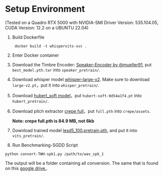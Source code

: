 # Setup Environment
(Tested on a Quadro RTX 5000 with NVIDIA-SMI Driver Version: 535.104.05, CUDA Version: 12.2 on a UBUNTU 22.04)
1. Build Dockerfile
   ```shell
    docker build -t whispervits-svc .
    ```
2. Enter Docker container

3. Download the Timbre Encoder: [Speaker-Encoder by @mueller91](https://drive.google.com/drive/folders/15oeBYf6Qn1edONkVLXe82MzdIi3O_9m3), put `best_model.pth.tar`  into `speaker_pretrain/`.

4. Download whisper model [whisper-large-v2](https://openaipublic.azureedge.net/main/whisper/models/81f7c96c852ee8fc832187b0132e569d6c3065a3252ed18e56effd0b6a73e524/large-v2.pt). Make sure to download `large-v2.pt`，put it into `whisper_pretrain/`.

5. Download [hubert_soft model](https://github.com/bshall/hubert/releases/tag/v0.1)，put `hubert-soft-0d54a1f4.pt` into `hubert_pretrain/`.

6. Download pitch extractor [crepe full](https://github.com/maxrmorrison/torchcrepe/tree/master/torchcrepe/assets)，put `full.pth` into `crepe/assets`.

   **Note: crepe full.pth is 84.9 MB, not 6kb**
   
7. Download trained model [lesd5_100.pretrain.pth](https://drive.google.com/file/d/1hvA3GEsufVUnX5gmGof_cSqbmQmgfV4i/view?usp=sharing), and put it into `vits_pretrain/`.

8. Run Benchmarking-SGDD Script 
```shell
python convert-TWH-spk1.py /path/to/wav_spk_1
```
The output will be a folder containing all conversion. The same that is found on this [google drive.](https://drive.google.com/drive/folders/1MkpCmmM0C9dyS5w7wQXKg71UTUPhqbvO).
